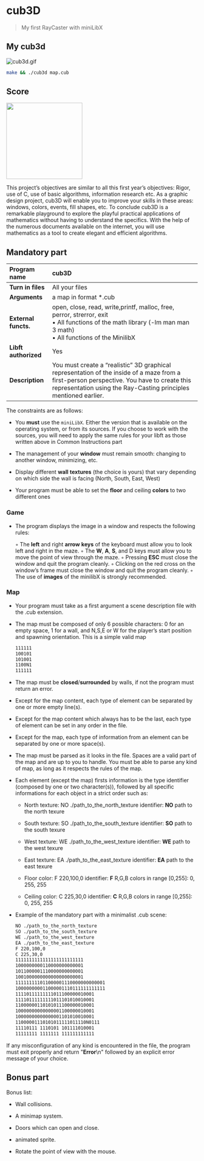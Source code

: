 # cub3D

> My first RayCaster with miniLibX

## My cub3d

<img src="https://res.cloudinary.com/dk8lnfjpm/image/upload/v1695399659/42/cub3d/cub3d_t5fzgc.gif" title="" alt="cub3d.gif" data-align="left">

```bash
make && ./cub3d map.cub
```

## Score

<img width="200px" src="https://res.cloudinary.com/dk8lnfjpm/image/upload/v1678097637/42/125_100_wonrhe.png" />

This project’s objectives are similar to all this first year’s objectives: Rigor, use of C, use
of basic algorithms, information research etc.
As a graphic design project, cub3D will enable you to improve your skills in these
areas: windows, colors, events, fill shapes, etc.
To conclude cub3D is a remarkable playground to explore the playful practical applications of mathematics without having to understand the specifics.
With the help of the numerous documents available on the internet, you will use
mathematics as a tool to create elegant and efficient algorithms.

## Mandatory part

| Program name         | cub3D                                                                                                                                                                                                         |
|:-------------------- |:------------------------------------------------------------------------------------------------------------------------------------------------------------------------------------------------------------- |
| **Turn in files**    | All your files                                                                                                                                                                                                |
| **Arguments**        | a map in format *.cub                                                                                                                                                                                         |
| **External functs.** | open, close, read, write,printf, malloc, free, perror, strerror, exit<br/>• All functions of the math library (-lm man man 3 math)<br/>• All functions of the MinilibX                                        |
| **Libft authorized** | Yes                                                                                                                                                                                                           |
| **Description**      | You must create a “realistic” 3D graphical representation of the inside of a maze from a first-person perspective. You have to create this representation using the Ray-Casting principles mentioned earlier. |

The constraints are as follows:

- You **must** use the `miniLibX`. Either the version that is available on the operating
  system, or from its sources. If you choose to work with the sources, you will
  need to apply the same rules for your libft as those written above in Common
  Instructions part

- The management of your **window** must remain smooth: changing to another window, minimizing, etc.

- Display different **wall** **textures** (the choice is yours) that vary depending on which
  side the wall is facing (North, South, East, West)

- Your program must be able to set the **floor** and ceiling **colors** to two different ones

### Game

- The program displays the image in a window and respects the following rules:
  
  ◦ The **left** and right **arrow** **keys** of the keyboard must allow you to look left and
  right in the maze.
  ◦ The **W**, **A**, **S**, and D keys must allow you to move the point of view through
  the maze.
  ◦ Pressing **ESC** must close the window and quit the program cleanly.
  ◦ Clicking on the red cross on the window’s frame must close the window and
  quit the program cleanly.
  ◦ The use of **images** of the minilibX is strongly recommended.

### Map

- Your program must take as a first argument a scene description file with the .cub
  extension.

- The map must be composed of only 6 possible characters: 0 for an empty space, 1 for a wall, and N,S,E or W for the player’s start position and spawning orientation. This is a simple valid map
  
  ```md
  111111
  100101
  101001
  1100N1
  111111
  ```

- The map must be **closed**/**surrounded** by walls, if not the program must return
  an error.

- Except for the map content, each type of element can be separated by one or
  more empty line(s).

- Except for the map content which always has to be the last, each type of
  element can be set in any order in the file.

- Except for the map, each type of information from an element can be separated
  by one or more space(s).

- The map must be parsed as it looks in the file. Spaces are a valid part of the map and are up to you to handle. You must be able to parse any kind of map, as long as it respects the rules of the map.

- Each element (except the map) firsts information is the type identifier (composed by one or two character(s)), followed by all specific informations for each
  object in a strict order such as:
  
  - North texture:  NO ./path_to_the_north_texture identifier: **NO** path to the north texure
  
  - South texture: SO ./path_to_the_south_texture identifier: **SO** path to the south texure
  
  - West texture: WE ./path_to_the_west_texture identifier: **WE** path to the west texure
  
  - East texture: EA ./path_to_the_east_texture identifier: **EA** path to the east texure
  
  - Floor color: F 220,100,0 identifier: **F** R,G,B colors in range [0,255]: 0, 255, 255
  
  - Ceiling color: C 225,30,0 identifier: **C** R,G,B colors in range [0,255]: 0, 255, 255

- Example of the mandatory part with a minimalist .cub scene:
  
  ```md
  NO ./path_to_the_north_texture
  SO ./path_to_the_south_texture
  WE ./path_to_the_west_texture
  EA ./path_to_the_east_texture
  F 220,100,0
  C 225,30,0
  1111111111111111111111111
  1000000000110000000000001
  1011000001110000000000001
  1001000000000000000000001
  111111111011000001110000000000001
  100000000011000001110111111111111
  11110111111111011100000010001
  11110111111111011101010010001
  11000000110101011100000010001
  10000000000000001100000010001
  10000000000000001101010010001
  11000001110101011111011110N0111
  11110111 1110101 101111010001
  11111111 1111111 111111111111
  ```

If any misconfiguration of any kind is encountered in the file, the program
must exit properly and return "**Error**\n" followed by an explicit error message
of your choice.

## Bonus part

Bonus list:

- Wall collisions.

- A minimap system.

- Doors which can open and close.

- animated sprite.

- Rotate the point of view with the mouse.
